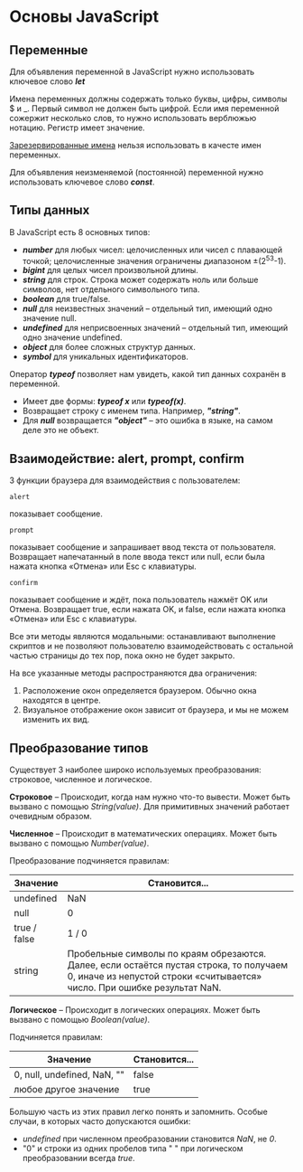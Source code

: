 # Основы JavaScript
## Переменные
Для объявления переменной в JavaScript нужно использовать ключевое слово ***let***

Имена переменных должны содержать только буквы, цифры, символы $ и _. Первый символ не должен быть цифрой. Если имя переменной сожержит несколько слов, то нужно использовать верблюжью нотацию. Регистр имеет значение.

[Зарезервированные имена](https://developer.mozilla.org/ru/docs/Web/JavaScript/Reference/Lexical_grammar#%D0%9A%D0%BB%D1%8E%D1%87%D0%B5%D0%B2%D1%8B%D0%B5_%D1%81%D0%BB%D0%BE%D0%B2%D0%B0) нельзя использовать в качесте имен переменных.

Для объявления неизменяемой (постоянной) переменной нужно использовать ключевое слово ***const***.

## Типы данных
В JavaScript есть 8 основных типов:
* ***number*** для любых чисел: целочисленных или чисел с плавающей точкой; целочисленные значения ограничены диапазоном ±(2<sup>53</sup>-1).
* ***bigint*** для целых чисел произвольной длины.
* ***string*** для строк. Строка может содержать ноль или больше символов, нет отдельного символьного типа.
* ***boolean*** для true/false.
* ***null*** для неизвестных значений – отдельный тип, имеющий одно значение null.
* ***undefined*** для неприсвоенных значений – отдельный тип, имеющий одно значение undefined.
* ***object*** для более сложных структур данных.
* ***symbol*** для уникальных идентификаторов.

Оператор ***typeof*** позволяет нам увидеть, какой тип данных сохранён в переменной.
* Имеет две формы: ***typeof x*** или ***typeof(x)***.
* Возвращает строку с именем типа. Например, ***"string"***.
* Для ***null*** возвращается ***"object"*** – это ошибка в языке, на самом деле это не объект.


## Взаимодействие: alert, prompt, confirm
3 функции браузера для взаимодействия с пользователем:

    alert
показывает сообщение.

    prompt
показывает сообщение и запрашивает ввод текста от пользователя. Возвращает напечатанный в поле ввода текст или null, если была нажата кнопка «Отмена» или Esc с клавиатуры.

    confirm
показывает сообщение и ждёт, пока пользователь нажмёт OK или Отмена. Возвращает true, если нажата OK, и false, если нажата кнопка «Отмена» или Esc с клавиатуры.

Все эти методы являются модальными: останавливают выполнение скриптов и не позволяют пользователю взаимодействовать с остальной частью страницы до тех пор, пока окно не будет закрыто.

На все указанные методы распространяются два ограничения:

1.  Расположение окон определяется браузером. Обычно окна находятся в центре.
2.  Визуальное отображение окон зависит от браузера, и мы не можем изменить их вид.

## Преобразование типов
Существует 3 наиболее широко используемых преобразования: строковое, численное и логическое.

__Строковое__ – Происходит, когда нам нужно что-то вывести. Может быть вызвано с помощью _String(value)_. Для примитивных значений работает очевидным образом.

__Численное__ – Происходит в математических операциях. Может быть вызвано с помощью _Number(value)_.

Преобразование подчиняется правилам:

|Значение  	|Становится...  	|
|-	|-	|
|undefined  	|NaN  	|
|null  	|0  	|
|true / false  	|1 / 0  	|
|string  	|Пробельные символы по краям обрезаются. Далее, если остаётся пустая строка, то получаем 0, иначе из непустой строки «считывается» число. При ошибке результат NaN.  	|

__Логическое__ – Происходит в логических операциях. Может быть вызвано с помощью _Boolean(value)_.

Подчиняется правилам:

|Значение  	|Становится...  	|
|-	|-	|
|0, null, undefined, NaN, ""  	|false  	|
|любое другое значение  	|true  	|

Большую часть из этих правил легко понять и запомнить. Особые случаи, в которых часто допускаются ошибки:

* _undefined_ при численном преобразовании становится _NaN_, не _0_.
* "0" и строки из одних пробелов типа " " при логическом преобразовании всегда _true_.